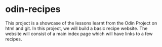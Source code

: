 # odin-recipes

This project is a showcase of the lessons learnt from the Odin Project on html and git. In this project, we will build a basic recipe website. The website will consist of a main index page which will have links to a few recipes.